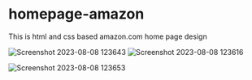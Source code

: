 # homepage-amazon
This is html and css based amazon.com home page design

![Screenshot 2023-08-08 123643](https://github.com/ashish-sangavkar/homepage-amazon/assets/88183758/33c66b0a-c0d2-48ab-92ec-b1919519268c)
![Screenshot 2023-08-08 123616](https://github.com/ashish-sangavkar/homepage-amazon/assets/88183758/2b538b2c-5b4f-4a2c-950d-0674220e83a9)

![Screenshot 2023-08-08 123653](https://github.com/ashish-sangavkar/homepage-amazon/assets/88183758/a0c6693b-11be-4140-a1c4-9a28b3f86398)


